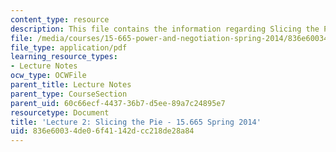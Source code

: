 ```yaml
---
content_type: resource
description: This file contains the information regarding Slicing the Pie.
file: /media/courses/15-665-power-and-negotiation-spring-2014/836e60034de06f41142dcc218de28a84_MIT15_665S14_Class_2_Lect.pdf
file_type: application/pdf
learning_resource_types:
- Lecture Notes
ocw_type: OCWFile
parent_title: Lecture Notes
parent_type: CourseSection
parent_uid: 60c66ecf-4437-36b7-d5ee-89a7c24895e7
resourcetype: Document
title: 'Lecture 2: Slicing the Pie - 15.665 Spring 2014'
uid: 836e6003-4de0-6f41-142d-cc218de28a84
---
```

